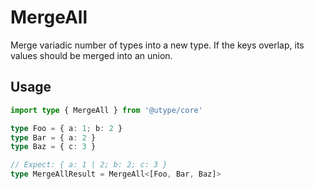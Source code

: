 
# MergeAll

Merge variadic number of types into a new type. If the keys overlap, its values should be merged into an union.

## Usage

```ts
import type { MergeAll } from '@utype/core'

type Foo = { a: 1; b: 2 }
type Bar = { a: 2 }
type Baz = { c: 3 }

// Expect: { a: 1 | 2; b: 2; c: 3 }
type MergeAllResult = MergeAll<[Foo, Bar, Baz]>
```
